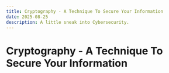 ```yaml
---
title: Cryptography - A Technique To Secure Your Information
date: 2025-08-25
description: A little sneak into Cybersecurity.
---
```


# Cryptography - A Technique To Secure Your Information

